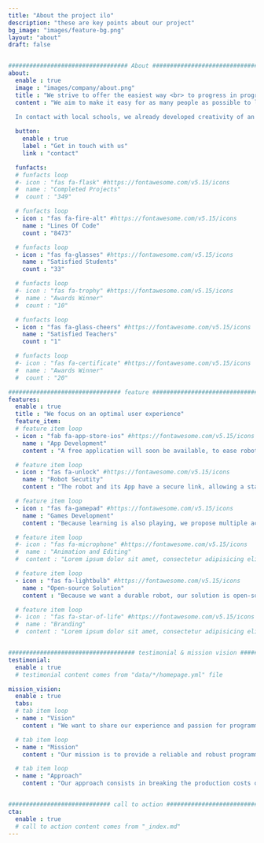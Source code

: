 ```yaml
---
title: "About the project ilo"
description: "these are key points about our project"
bg_image: "images/feature-bg.png"
layout: "about"
draft: false


################################## About #####################################
about:
  enable : true
  image : "images/company/about.png"
  title : "We strive to offer the easiest way <br> to progress in programming."
  content : "We aim to make it easy for as many people as possible to learn abstract concepts.
  
  In contact with local schools, we already developed creativity of an entire class. Each student had the opportunity to program the robot, and validated a new skill."

  button:
    enable : true
    label : "Get in touch with us"
    link : "contact"

  funfacts:
  # funfacts loop
  #- icon : "fas fa-flask" #https://fontawesome.com/v5.15/icons
  #  name : "Completed Projects"
  #  count : "349"

  # funfacts loop
  - icon : "fas fa-fire-alt" #https://fontawesome.com/v5.15/icons
    name : "Lines Of Code"
    count : "8473"

  # funfacts loop
  - icon : "fas fa-glasses" #https://fontawesome.com/v5.15/icons
    name : "Satisfied Students"
    count : "33"

  # funfacts loop
  #- icon : "fas fa-trophy" #https://fontawesome.com/v5.15/icons
  #  name : "Awards Winner"
  #  count : "10"

  # funfacts loop
  - icon : "fas fa-glass-cheers" #https://fontawesome.com/v5.15/icons
    name : "Satisfied Teachers"
    count : "1"

  # funfacts loop
  #- icon : "fas fa-certificate" #https://fontawesome.com/v5.15/icons
  #  name : "Awards Winner"
  #  count : "20"

################################ feature #####################################
features:
  enable : true
  title : "We focus on an optimal user experience"
  feature_item:
  # feature item loop
  - icon : "fab fa-app-store-ios" #https://fontawesome.com/v5.15/icons
    name : "App Development"
    content : "A free application will soon be available, to ease robot configuration and to permit a plug-and-play"

  # feature item loop
  - icon : "fas fa-unlock" #https://fontawesome.com/v5.15/icons
    name : "Robot Secutity"
    content : "The robot and its App have a secure link, allowing a stable user experience"

  # feature item loop
  - icon : "fas fa-gamepad" #https://fontawesome.com/v5.15/icons
    name : "Games Development"
    content : "Because learning is also playing, we propose multiple activities depending on user expectations"

  # feature item loop
  #- icon : "fas fa-microphone" #https://fontawesome.com/v5.15/icons
  #  name : "Animation and Editing"
  #  content : "Lorem ipsum dolor sit amet, consectetur adipisicing elit, sed do eiusmod tempor incididunt ut"

  # feature item loop
  - icon : "fas fa-lightbulb" #https://fontawesome.com/v5.15/icons
    name : "Open-source Solution"
    content : "Because we want a durable robot, our solution is open-source to be adapted with its time and to be compatible with future technologies"

  # feature item loop
  #- icon : "fas fa-star-of-life" #https://fontawesome.com/v5.15/icons
  #  name : "Branding"
  #  content : "Lorem ipsum dolor sit amet, consectetur adipisicing elit, sed do eiusmod tempor incididunt ut"


#################################### testimonial & mission vision #######################################
testimonial:
  enable : true
  # testimonial content comes from "data/*/homepage.yml" file

mission_vision:
  enable : true
  tabs:
  # tab item loop
  - name : "Vision"
    content : "We want to share our experience and passion for programming with young people, by simplifying access to this education concept. We want to drop cost of robotics with a versatile system."

  # tab item loop
  - name : "Mission"
    content : "Our mission is to provide a reliable and robust programming robot. We also want to offer a maximum of projects around ilo with personalized tutorials for different school levels."

  # tab item loop
  - name : "Approach"
    content : "Our approach consists in breaking the production costs of this kind of system while remaining in an ecological and sustainable process. For the users, we also want to offer a way of programming where each student can think and try in his own with however only one robot per class."


############################# call to action #################################
cta:
  enable : true
  # call to action content comes from "_index.md"
---
```

